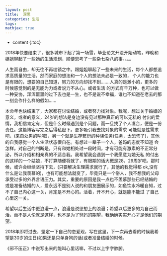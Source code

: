 ```yaml
---
layout: post
title:  深思
categories: 生活 
tags:  
mathjax: true
---
```


* content
{:toc}

2018年快要结束了，很多城市下起了第一场雪，毕业论文开没开始动笔，昨晚和姐姐聊起了一些她的生活规划，顺便思考了一些杂七杂八的事。。。。





人生而自由，却无往不再枷锁之中。跟姐姐聊起了一些未来的生活，每个人都想追求高质量的生活，然而家庭的想法和一个人的想法未必是一致的，
个人的能力也是有限的，想要的自己知道，努力的方向却找不到.......人真的是渺小的，更多的时候感觉到的是无能为力或者说力不从心。或者生活
的方式有千万种，也可以做一种妥协，浑浑噩噩的过下去也是一生，也不是说不幸福，谁也不知道在老去的那一刻会作什么样的假如......

本命年也快结束了，大家都在讨论结婚，或者努力找对象。我呢，想过关于婚姻的意义，或者的意义，24岁的想法是身边没有见过那种真正的可以无私的
付出的爱情，我相信肯定有，但是什么时候遇到是个问题，而一旦找了个人凑合，便是一份责任。这篇博客写完之后得私密下。更多吸引我去找对象的需求
可能就是性需求吧，(来自处男的呐喊)，另一个就是生存繁衍的种族任务(任务，太恐怖了)，其他的自我感觉一个人生活状态很自在。有想过一辈子一个人，爸妈的态度不知道
会怎样。对自己的判断是，只有和她相处过一段时间，才有可能有激素的不正常分泌，所以介绍和相亲真的不适合我。我希望我会遇到一个我愿意为她无私
的付出的这样的一个姑娘，不打算随便将就了，有限期的话大概是28，29周岁吧。那时候，或许会继续坚持下去，(只要解决生理需求就行了，其他的我觉得都
ok,没有什么是让我羡慕的)，也有可能想法就变了，毕竟只是一个俗人，我不想我的父母承受过多的外界言语压力。其实，重要的原因是我一点也不羡慕那些已经结婚的
或是准备结婚的人，爱永远不是别人说的和朋友圈展示的，如鱼饮水冷暖自知，过不了自己内心这一关，肯定是不开心的。活着，开不开心，就是能不能过
了自己心里这一关。

希望以后生活中更浪漫一点，浪漫是说思想上的浪漫；希望以后更多的为自己而活，而不是人伦就是这样，也不是为了爸妈的期望，我确确实实开心才是他们的期望。

2018年即将过去，坚定一下自己的恋爱观，写在这里，下一次再去看的时候我希望是30岁的生日(如果还是只单身狗的话)或者准备结婚的时候。

《邪不压正》中说写出来的能叫心里话嘛，不过以上字字肺腑。